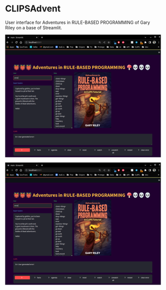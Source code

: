 # CLIPSAdvent
User interface  for Adventures in RULE-BASED PROGRAMMING of Gary Riley on a base of Streamlit.

![screenshot](img/1.png)

[![Watch the video](img/1.png)](https://www.youtube.com/watch?v=OICbo3Zu_jY)

